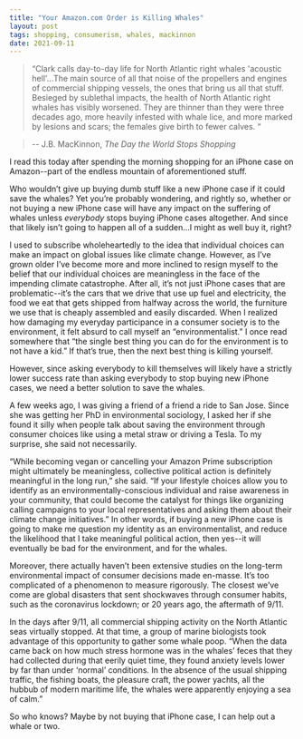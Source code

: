 ```yaml
---
title: "Your Amazon.com Order is Killing Whales"
layout: post
tags: shopping, consumerism, whales, mackinnon
date: 2021-09-11
---
```


> “Clark calls day-to-day life for North Atlantic right whales 'acoustic hell'…The main source of all that noise of the propellers and engines of commercial
> shipping vessels, the ones that bring us all that stuff. Besieged by sublethal impacts, the health of North Atlantic right whales has visibly worsened. They are
> thinner than they were three decades ago, more heavily infested with whale lice, and more marked by lesions and scars; the females give birth to fewer calves. “

> -- J.B. MacKinnon, _The Day the World Stops Shopping_

I read this today after spending the morning shopping for an iPhone case on Amazon--part of the endless mountain of aforementioned stuff.

Who wouldn’t give up buying dumb stuff like a new iPhone case if it could save the whales? Yet you’re probably wondering, and rightly so, whether or not buying a new iPhone case will have any impact on the suffering of whales unless _everybody_ stops buying iPhone cases altogether. And since that likely isn’t going to happen all of a sudden…I might as well buy it, right?

I used to subscribe wholeheartedly to the idea that individual choices can make an impact on global issues like climate change. However, as I’ve grown older I’ve become more and more inclined to resign myself to the belief that our individual choices are meaningless in the face of the impending climate catastrophe. After all, it’s not just iPhone cases that are problematic--it’s the cars that we drive that use up fuel and electricity, the food we eat that gets shipped from halfway across the world, the furniture we use that is cheaply assembled and easily discarded. When I realized how damaging my everyday participance in a consumer society is to the environment, it felt absurd to call myself an “environmentalist.” I once read somewhere that “the single best thing you can do for the environment is to not have a kid.” If that’s true, then the next best thing is killing yourself.

However, since asking everybody to kill themselves will likely have a strictly lower success rate than asking everybody to stop buying new iPhone cases, we need a better solution to save the whales.

A few weeks ago, I was giving a friend of a friend a ride to San Jose. Since she was getting her PhD in environmental sociology, I asked her if she found it silly when people talk about saving the environment through consumer choices like using a metal straw or driving a Tesla. To my surprise, she said not necessarily.

“While becoming vegan or cancelling your Amazon Prime subscription might ultimately be meaningless, collective political action is definitely meaningful in the long run,” she said. “If your lifestyle choices allow you to identify as an environmentally-conscious individual and raise awareness in your community, that could become the catalyst for things like organizing calling campaigns to your local representatives and asking them about their climate change initiatives.” In other words, if buying a new iPhone case is going to make me question my identity as an environmentalist, and reduce the likelihood that I take meaningful political action, then yes--it will eventually be bad for the environment, and for the whales.

Moreover, there actually haven’t been extensive studies on the long-term environmental impact of consumer decisions made en-masse. It’s too complicated of a phenomenon to measure rigorously. The closest we’ve come are global disasters that sent shockwaves through consumer habits, such as the coronavirus lockdown; or 20 years ago, the aftermath of 9/11.

In the days after 9/11, all commercial shipping activity on the North Atlantic seas virtually stopped. At that time, a group of marine biologists took advantage of this opportunity to gather some whale poop. “When the data came back on how much stress hormone was in the whales’ feces that they had collected during that eerily quiet time, they found anxiety levels lower by far than under ‘normal’ conditions. In the absence of the usual shipping traffic, the fishing boats, the pleasure craft, the power yachts, all the hubbub of modern maritime life, the whales were apparently enjoying a sea of calm.”

So who knows? Maybe by not buying that iPhone case, I can help out a whale or two.
